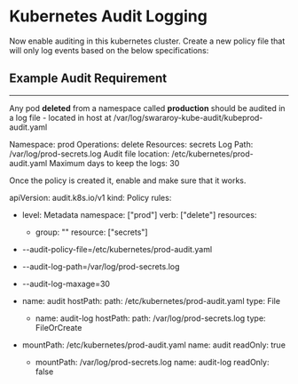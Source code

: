 # Kubernetes Audit Logging


Now enable auditing in this kubernetes cluster. Create a new policy file that will only log events based on the below specifications:

## Example Audit Requirement 
---

Any pod **deleted** from a namespace called **production** should be audited in a log file - located in host at /var/log/swararoy-kube-audit/kubeprod-audit.yaml



Namespace: prod
Operations: delete
Resources: secrets
Log Path: /var/log/prod-secrets.log
Audit file location: /etc/kubernetes/prod-audit.yaml
Maximum days to keep the logs: 30

Once the policy is created it, enable and make sure that it works.


apiVersion: audit.k8s.io/v1
kind: Policy
rules:
- level: Metadata
  namespace: ["prod"]
  verb: ["delete"]
  resources:
  - group: ""
    resource: ["secrets"]


- --audit-policy-file=/etc/kubernetes/prod-audit.yaml
- --audit-log-path=/var/log/prod-secrets.log
- --audit-log-maxage=30

- name: audit
    hostPath:
      path: /etc/kubernetes/prod-audit.yaml
      type: File

  - name: audit-log
    hostPath:
      path: /var/log/prod-secrets.log
      type: FileOrCreate


- mountPath: /etc/kubernetes/prod-audit.yaml
    name: audit
    readOnly: true
  - mountPath: /var/log/prod-secrets.log
    name: audit-log
    readOnly: false
